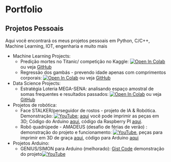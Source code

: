 # Portfolio
## Projetos Pessoais
Aqui você encontrará os meus projetos pessoais em Python, C/C++, Machine Learning, IOT, engenharia e muito mais
* Machine Learning Projects:
  * Predição mortes no Titanic/ competição no Kaggle: [![Open In Colab](https://colab.research.google.com/assets/colab-badge.svg)](https://colab.research.google.com/drive/1JplhnKgDFo93wqGYIU87cqaWwJc_mUQz#scrollTo=IWcdc_oyTOn3) ou veja [GitHub](https://github.com/MathLou/Portfolio---personal-projects/blob/main/Titanic_Machine_Learning_from_Disaster-%20Kaggle%20Competition.ipynb)
  * Regressão dos gambás - prevendo idade apenas com comprimentos corporais:  [![Open In Colab](https://colab.research.google.com/assets/colab-badge.svg)](https://colab.research.google.com/drive/1dpm7HSp94cO9QnyLrSipMUZJ9fJqZtvC#scrollTo=tx8kDI5T2OTw) ou veja [GitHub](https://github.com/MathLou/Portfolio---personal-projects/blob/main/Possum_Regression.ipynb)
* Data Science Projects:
  * Estratégia Loteria MEGA-SENA: analisando espaço amostral de somas frequentes e resultados passados:  [![Open In Colab](https://colab.research.google.com/assets/colab-badge.svg)](https://colab.research.google.com/drive/1ZoWAIdD0GHPAO_2TYmUK-hAqIISO2SNE#scrollTo=gP7RaU3G3ZX8)  ou veja [GitHub](https://github.com/MathLou/Portfolio---personal-projects/blob/main/MEGA_SENA_e_as_somas_frequentes%20(1).ipynb)
* Projetos de robótica: 
  * Face STALKER/perseguidor de rostos - projeto de IA & Robótica. Demonstração: [![YouTube](https://img.shields.io/badge/YouTube-%23FF0000.svg?style=for-the-badge&logo=YouTube&logoColor=white)](https://www.youtube.com/watch?v=X52eWdQ1VM4); [aqui](https://www.thingiverse.com/thing:5842957) você pode imprimir as peças em 3D; Código do Arduino [aqui](https://github.com/MathLou/Portfolio---personal-projects/blob/main/STALKER_ROBOT.c), código da Raspberry PI [aqui](https://github.com/MathLou/Portfolio---personal-projects/blob/main/STALKER_ROBOT_RASPBERRY_PI.py). 
  * Robô quadrúpede - AMADEUS (desafio de férias de verão) : demonstração do projeto e funcionamento: [![YouTube](https://img.shields.io/badge/YouTube-%23FF0000.svg?style=for-the-badge&logo=YouTube&logoColor=white)](https://www.youtube.com/watch?v=9nj9WvwL3t4), peças para imprimir em 3D de graça [aqui](https://www.thingiverse.com/thing:5824112), código para Arduino [aqui](https://github.com/MathLou/Portfolio---personal-projects/blob/main/Amadeus_CODE.c)
* Projetos Arduino: 
  * GENIUS/SIMON para Arduino (melhorado): [Gist Code](https://gist.github.com/MathLou/47e0642d71056d93d40f8b1b32f16ae1) demonstração do projeto[![YouTube](https://img.shields.io/badge/YouTube-%23FF0000.svg?style=for-the-badge&logo=YouTube&logoColor=white)](https://www.youtube.com/watch?v=o17n-4V4xE0)
